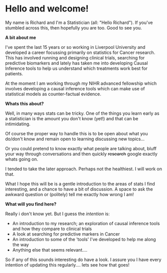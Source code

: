 # Hello and welcome!

My name is Richard and I'm a Statistician (all: "Hello Richard"). If you've stumbled across this, then hopefully you are too. Good to see you.

**A bit about me**

I've spent the last 15 years or so working in Liverpool University and developed a career focussing primarily on statistics for Cancer research.  This has involved running and designing clinical trials, searching for predictive biomarkers and lately has taken me into developing Causal Inference tools to help us understand which treatments work best for patients.

At the moment I am working through my NIHR advanced fellowship which involves developing a causal inference tools which can make use of statistical models as counter-factual evidence.

**Whats this about?**

Well, in many ways stats can be tricky.  One of the things you learn early as a statistician is the amount you don't know (yet!) and that can be intimidating.  

Of course the proper way to handle this is to be open about what you do/don't know and remain open to learning discussing new topics...

Or you could pretend to know exactly what people are talking about, bluff your way through conversations and then quickly ~~research~~ google exactly whats going on.  

I tended to take the later approach.  Perhaps not the healthiest.  I will work on that.  

What I hope this will be is a gentle introduction to the areas of stats I find interesting, and a chance to have a bit of discussion.  A space to ask the awkward question or (politely) tell me exactly how wrong I am!

**What will you find here?**

Really i don't know yet.  But I guess the *intention* is:  

* An introduction to my research; an exploration of causal inference tools and how they compare to clinical trials
* A look at searching for predictive markers in Cancer
* An introduction to some of the 'tools' I've developed to help me along the way
* Anything else that seems relevant....

So if any of this sounds interesting do have a look.  I assure you I have every intention of updating this regularly.... lets see how that goes!
